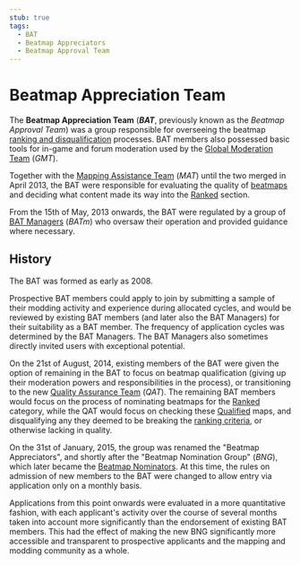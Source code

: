 ```yaml
---
stub: true
tags:
  - BAT
  - Beatmap Appreciators
  - Beatmap Approval Team
---
```


# Beatmap Appreciation Team

<!-- TODO: QAT stub and explain relation to QAT up here too -->

The **Beatmap Appreciation Team** (***BAT***, previously known as the *Beatmap Approval Team*) was a group responsible for overseeing the beatmap [ranking and disqualification](/wiki/Beatmap_ranking_procedure) processes. BAT members also possessed basic tools for in-game and forum moderation used by the [Global Moderation Team](/wiki/People/The_Team/Global_Moderation_Team) (*GMT*).

Together with the [Mapping Assistance Team](/wiki/Modding/Mapping_Assistance_Team) (*MAT*) until the two merged in April 2013, the BAT were responsible for evaluating the quality of [beatmaps](/wiki/Beatmap) and deciding what content made its way into the [Ranked](/wiki/Beatmap/Category#ranked) section.

From the 15th of May, 2013 onwards, the BAT were regulated by a group of [BAT Managers](/wiki/Modding/BAT_Managers) (*BATm*) who oversaw their operation and provided guidance where necessary.

## History

<!-- TODO: Much more info required here -->

The BAT was formed as early as 2008.

Prospective BAT members could apply to join by submitting a sample of their modding activity and experience during allocated cycles, and would be reviewed by existing BAT members (and later also the BAT Managers) for their suitability as a BAT member. The frequency of application cycles was determined by the BAT Managers. The BAT Managers also sometimes directly invited users with exceptional potential.

On the 21st of August, 2014, existing members of the BAT were given the option of remaining in the BAT to focus on beatmap qualification (giving up their moderation powers and responsibilities in the process), or transitioning to the new [Quality Assurance Team](/wiki/Modding/Quality_Assurance_Team) (*QAT*). The remaining BAT members would focus on the process of nominating beatmaps for the [Ranked](/wiki/Beatmap/Category#ranked) category, while the QAT would focus on checking these [Qualified](/wiki/Beatmap/Category#qualified) maps, and disqualifying<!-- TODO: DQ stub --> any they deemed to be breaking the [ranking criteria](/wiki/Ranking_Criteria), or otherwise lacking in quality.

On the 31st of January, 2015, the group was renamed the "Beatmap Appreciators", and shortly after the "Beatmap Nomination Group" (*BNG*), which later became the [Beatmap Nominators](/wiki/People/The_Team/Beatmap_Nominators). At this time, the rules on admission of new members to the BAT were changed to allow entry via application only on a monthly basis.

Applications from this point onwards were evaluated in a more quantitative fashion, with each applicant's activity over the course of several months taken into account more significantly than the endorsement of existing BAT members. This had the effect of making the new BNG significantly more accessible and transparent to prospective applicants and the mapping and modding community as a whole.
